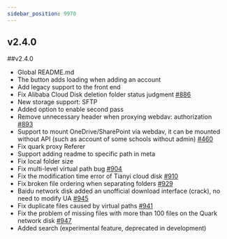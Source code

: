 ```yaml
---
sidebar_position: 9970
---
```


## v2.4.0

##v2.4.0

- Global README.md
- The button adds loading when adding an account
- Add legacy support to the front end
- Fix Alibaba Cloud Disk deletion folder status judgment [#886](https://github.com/Xhofe/alist/issues/886)
- New storage support: SFTP
- Added option to enable second pass
- Remove unnecessary header when proxying webdav: authorization [#893](https://github.com/Xhofe/alist/issues/893)
- Support to mount OneDrive/SharePoint via webdav, it can be mounted without API (such as account of some schools without admin) [#460](https://github.com/Xhofe/alist/issues/460)
- Fix quark proxy Referer
- Support adding readme to specific path in meta
- Fix local folder size
- Fix multi-level virtual path bug [#904](https://github.com/Xhofe/alist/issues/904)
- Fix the modification time error of Tianyi cloud disk [#910](https://github.com/Xhofe/alist/issues/910)
- Fix broken file ordering when separating folders [#929](https://github.com/Xhofe/alist/issues/929)
- Baidu network disk added an unofficial download interface (crack), no need to modify UA [#945](https://github.com/Xhofe/alist/issues/945)
- Fix duplicate files caused by virtual paths [#941](https://github.com/Xhofe/alist/issues/941)
- Fix the problem of missing files with more than 100 files on the Quark network disk [#947](https://github.com/Xhofe/alist/issues/947)
- Added search (experimental feature, deprecated in development)